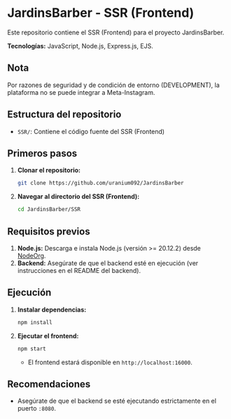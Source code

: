 # JardinsBarber - SSR (Frontend)

Este repositorio contiene el SSR (Frontend) para el proyecto JardinsBarber.

**Tecnologías:** JavaScript, Node.js, Express.js, EJS.

## Nota
Por razones de seguridad y de condición de entorno (DEVELOPMENT), la plataforma no se puede integrar a Meta-Instagram.

## Estructura del repositorio

* `SSR/`: Contiene el código fuente del SSR (Frontend)

## Primeros pasos

1.  **Clonar el repositorio:**

    ```bash
    git clone https://github.com/uranium092/JardinsBarber
    ```

2.  **Navegar al directorio del SSR (Frontend):**

    ```bash
    cd JardinsBarber/SSR
    ```

## Requisitos previos

1.  **Node.js:** Descarga e instala Node.js (versión >= 20.12.2) desde [NodeOrg](https://nodejs.org/en/download).
2.  **Backend:** Asegúrate de que el backend esté en ejecución (ver instrucciones en el README del backend).

## Ejecución

1.  **Instalar dependencias:**

    ```bash
    npm install
    ```

2.  **Ejecutar el frontend:**

    ```bash
    npm start
    ```

    * El frontend estará disponible en `http://localhost:16000`.

## Recomendaciones

* Asegúrate de que el backend se esté ejecutando estrictamente en el puerto `:8080`.
